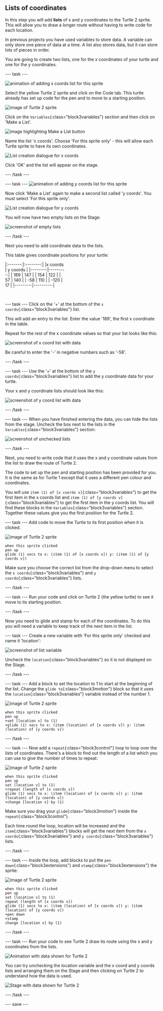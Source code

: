 ## Lists of coordinates

In this step you will add **lists** of x and y coordinates to the Turtle 2 sprite. This will allow you to draw a longer route without having to write code for each location. 

In previous projects you have used variables to store data. A variable can only store one piece of data at a time. A list also stores data, but it can store lots of pieces in order. 

You are going to create two lists, one for the x coordinates of your turtle and one for the y coordinates. 

--- task ---

![animation of adding x coords list for this sprite](images/add-x-coords-list.gif)

Select the yellow Turtle 2 sprite and click on the Code tab. This turtle already has set up code for the pen and to move to a starting position. 

![image of Turtle 2 sprite](images/turtle-2-sprite.png)

 Click on the `Variables`{:class="block3variables"} section and then click on 'Make a List'.

![image highlighting Make a List button](images/turtle-2-make-a-list.png)

Name the list 'x coords'. Choose 'For this sprite only' - this will allow each Turtle sprite to have its own coordinates.

![List creation dialogue for x coords](images/turtle-2-x-list.png)

Click 'OK' and the list will appear on the stage.

--- /task ---

--- task ---
![animation of adding y coords list for this sprite](images/add-y-coords-list.gif)

Now click 'Make a List' again to make a second list called 'y coords'. You must select 'For this sprite only'. 

![List creation dialogue for y coords](images/turtle-2-y-list.png)

You will now have two empty lists on the Stage:

![screenshot of empty lists](images/empty-lists.png)

--- /task ---

Next you need to add coordinate data to the lists. 

This table gives coordinate positions for your turtle:

<div style="width:200px;">

|:-------:|:--------:|
|x coords | y coords |
|--------:|---------:|
| 189     | 147      |
| 154     | 122      |
| 57      | 140      |
| -58     | 110      |
| -120    | 17       |
|---------|----------|

<br/>
</div>

--- task ---
Click on the '+' at the bottom of the `x coords`{:class="block3variables"} list. 

This will add an entry to the list. Enter the value '189', the first x coordinate in the table. 

Repeat for the rest of the x coordinate values so that your list looks like this:

![screenshot of x coord list with data](images/turtle-2-x-data.png)

Be careful to enter the '-' in negative numbers such as '-58'.

--- /task ---

--- task ---
Use the '+' at the bottom of the `y coords`{:class="block3variables"} list to add the y coordinate data for your turtle. 

Your x and y coordinate lists should look like this:

![screenshot of y coord list with data](images/turtle-2-y-data.png)

--- /task ---

--- task ---
When you have finished entering the data, you can hide the lists from the stage. Uncheck the box next to the lists in the `Variables`{:class="block3variables"} section:

![screenshot of unchecked lists](images/turtle-2-uncheck-lists.png)

--- /task ---

Next, you need to write code that it uses the x and y coordinate values from the list to draw the route of Turtle 2. 

The code to set up the pen and starting position has been provided for you. It is the same as for Turtle 1 except that it uses a different pen colour and coordinates. 

You will use `item (1) of [x coords v]`{:class="block3variables"} to get the first item in the x coords list and `item (1) of [y coords v]`{:class="block3variables"} to get the first item in the y coords list. You will find these blocks in the `Variables`{:class="block3variables"} section. Together these values give you the first position for the Turtle 2.

--- task ---
Add code to move the Turtle to its first position when it is clicked. 

![image of Turtle 2 sprite](images/turtle-2-sprite.png)

```blocks3
when this sprite clicked
pen up
glide (1) secs to x: (item (1) of [x coords v]) y: (item (1) of [y coords v])
```

Make sure you choose the correct list from the drop-down menu to select the `x coords`{:class="block3variables"} and `y coords`{:class="block3variables"} lists. 

--- /task ---

--- task ---
Run your code and click on Turtle 2 (the yellow turtle) to see it move to its starting position.

--- /task ---

Now you need to glide and stamp for each of the coordinates. To do this you will need a variable to keep track of the next item in the list. 

--- task ---
Create a new variable with 'For this sprite only' checked and name it 'location':

![screenshot of list variable](images/turtle-2-location-variable.png)

Uncheck the `location`{:class="block3variables"} so it is not displayed on the Stage.

--- /task ---

--- task --- 
Add a block to set the location to 1 to start at the beginning of the list. Change the `glide to`{:class="block3motion"} block so that it uses the `location`{:class="block3variables"} variable instead of the number 1. 

![image of Turtle 2 sprite](images/turtle-2-sprite.png)

```blocks3
when this sprite clicked
pen up
+set [location v] to (1)
+glide (1) secs to x: (item (location) of [x coords v]) y: (item (location) of [y coords v])
```

--- /task ---

--- task --- 
Now add a `repeat`{:class="block3control"} loop to loop over the lists of coordinates. There's a block to find out the length of a list which you can use to give the number of times to repeat: 

![image of Turtle 2 sprite](images/turtle-2-sprite.png)

```blocks3
when this sprite clicked
pen up
set [location v] to (1) 
+repeat (length of [x coords v])
glide (1) secs to x: (item (location) of [x coords v]) y: (item (location) of [y coords v])
+change [location v] by (1)
```

Make sure you drag your `glide`{:class="block3motion"} inside the `repeat`{:class="block3control"}.

Each time round the loop, location will be increased and the `item`{:class="block3variables"} blocks will get the next item from the `x coords`{:class="block3variables"} and `y coords`{:class="block3variables"} lists. 

--- /task ---

--- task ---
Inside the loop, add blocks to put the `pen down`{:class="block3extensions"} and `stamp`{:class="block3extensions"} the sprite:

![image of Turtle 2 sprite](images/turtle-2-sprite.png)

```blocks3
when this sprite clicked
pen up
set [location v] to (1) 
repeat (length of [x coords v])
glide (1) secs to x: (item (location) of [x coords v]) y: (item (location) of [y coords v])
+pen down
+stamp
change [location v] by (1)
```

--- /task ---

--- task ---
Run your code to see Turtle 2 draw its route using the x and y coordinates from the lists. 

![Animation with data shown for Turtle 2](images/turtle-2-data-on-stage.gif)

You can try unchecking the location variable and the x coord and y coords lists and arranging them on the Stage and then clicking on Turtle 2 to understand how the data is used.

![Stage with data shown for Turtle 2](images/turtle-2-data-on-stage.png)

--- /task ---

--- save ---
